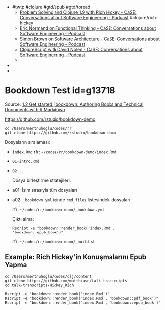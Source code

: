 - #twtp #clojure #gtd/epub #gtd/toread
	- [Problem Solving and Clojure 1.9 with Rich Hickey - CaSE: Conversations about Software Engineering - Podcast](https://www.case-podcast.org/20-problem-solving-and-clojure-19-with-rich-hickey/transcript) #clojure/rich-hickey
	- [Eric Normand on Functional Thinking - CaSE: Conversations about Software Engineering - Podcast](https://www.case-podcast.org/45-eric-normand-on-functional-thinking/transcript)
	- [Simon Brown on Software Architecture - CaSE: Conversations about Software Engineering - Podcast](https://www.case-podcast.org/39-simon-brown-on-software-architecture/transcript)
	- [ClojureScript with David Nolen - CaSE: Conversations about Software Engineering - Podcast](https://www.case-podcast.org/12-clojurescript-with-david-nolen/transcript)
	-
-
-
# Bookdown Test id=g13718

Source: [1.2 Get started | bookdown: Authoring Books and Technical Documents with R Markdown](https://bookdown.org/yihui/bookdown/get-started.html)

https://github.com/rstudio/bookdown-demo

```
cd /Users/mertnuhoglu/codes/rr
git clone https://github.com/rstudio/bookdown-demo
```

Dosyaların sıralaması:
- `index.Rmd` 
  rfr: `~/codes/rr/bookdown-demo/index.Rmd`
- `01-intro.Rmd`
- `02...`
  
  Dosya birleştirme stratejileri:
- a01: İsim sırasıyla tüm dosyaları
- a02: `_bookdown.yml` içinde `rmd_files` listesindeki dosyaları
  
  rfr: `~/codes/rr/bookdown-demo/_bookdown.yml`
  
  Çıktı alma:
  
  ```
  Rscript -e "bookdown::render_book('index.Rmd', 'bookdown::epub_book')"
  ```
  
  rfr: `~/codes/rr/bookdown-demo/_build.sh`
## Example: Rich Hickey'in Konuşmalarını Epub Yapma

```
cd /Users/mertnuhoglu/codes/clj/content
git clone https://github.com/matthiasn/talk-transcripts
cd talk-transcripts/Hickey_Rich
```

```
Rscript -e "bookdown::render_book('index.Rmd')"
Rscript -e "bookdown::render_book('index.Rmd', 'bookdown::pdf_book')"
Rscript -e "bookdown::render_book('index.Rmd', 'bookdown::epub_book')"
```